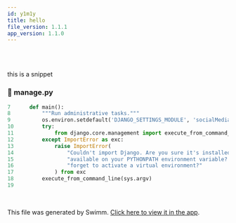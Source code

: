```yaml
---
id: y1m1y
title: hello
file_version: 1.1.1
app_version: 1.1.0
---
```


<br/>

<br/>

this is a snippet
<!-- NOTE-swimm-snippet: the lines below link your snippet to Swimm -->
### 📄 manage.py
```python
7      def main():
8          """Run administrative tasks."""
9          os.environ.setdefault('DJANGO_SETTINGS_MODULE', 'socialMedia.settings')
10         try:
11             from django.core.management import execute_from_command_line
12         except ImportError as exc:
13             raise ImportError(
14                 "Couldn't import Django. Are you sure it's installed and "
15                 "available on your PYTHONPATH environment variable? Did you "
16                 "forget to activate a virtual environment?"
17             ) from exc
18         execute_from_command_line(sys.argv)
19     
```

<br/>

This file was generated by Swimm. [Click here to view it in the app](https://swimm-web-app.web.app/repos/Z2l0aHViJTNBJTNBTG92ZUNoYXQlM0ElM0FnaWxhZG5hdm90/docs/y1m1y).
